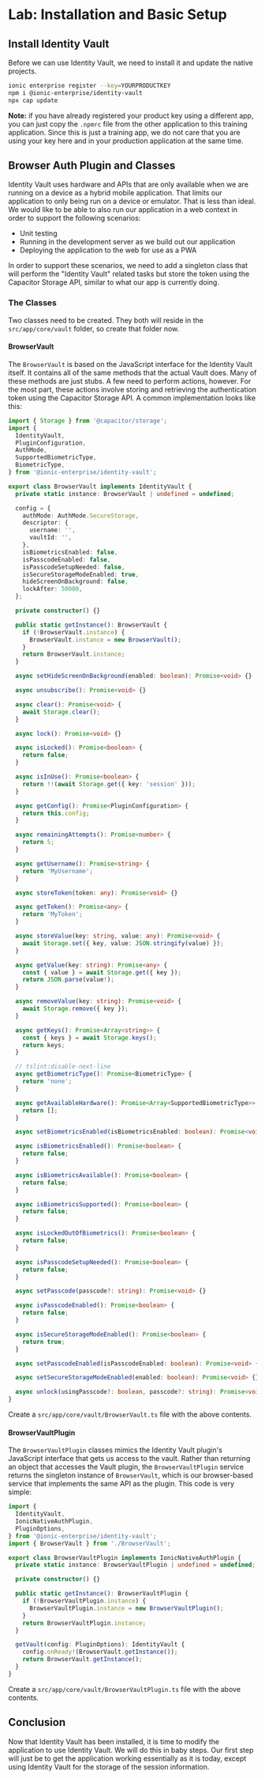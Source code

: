 # Lab: Installation and Basic Setup

## Install Identity Vault

Before we can use Identity Vault, we need to install it and update the native projects.

```Bash
ionic enterprise register --key=YOURPRODUCTKEY
npm i @ionic-enterprise/identity-vault
npx cap update
```

**Note:** if you have already registered your product key using a different app, you can just copy the `.npmrc` file from the other application to this training application. Since this is just a training app, we do not care that you are using your key here and in your production application at the same time.

## Browser Auth Plugin and Classes

Identity Vault uses hardware and APIs that are only available when we are running on a device as a hybrid mobile application. That limits our application to only being run on a device or emulator. That is less than ideal. We would like to be able to also run our application in a web context in order to support the following scenarios:

- Unit testing
- Running in the development server as we build out our application
- Deploying the application to the web for use as a PWA

In order to support these scenarios, we need to add a singleton class that will perform the "Identity Vault" related tasks but store the token using the Capacitor Storage API, similar to what our app is currently doing.

### The Classes

Two classes need to be created. They both will reside in the `src/app/core/vault` folder, so create that folder now.

#### BrowserVault

The `BrowserVault` is based on the JavaScript interface for the Identity Vault itself. It contains all of the same methods that the actual Vault does. Many of these methods are just stubs. A few need to perform actions, however. For the most part, these actions involve storing and retrieving the authentication token using the Capacitor Storage API. A common implementation looks like this:

```TypeScript
import { Storage } from '@capacitor/storage';
import {
  IdentityVault,
  PluginConfiguration,
  AuthMode,
  SupportedBiometricType,
  BiometricType,
} from '@ionic-enterprise/identity-vault';

export class BrowserVault implements IdentityVault {
  private static instance: BrowserVault | undefined = undefined;

  config = {
    authMode: AuthMode.SecureStorage,
    descriptor: {
      username: '',
      vaultId: '',
    },
    isBiometricsEnabled: false,
    isPasscodeEnabled: false,
    isPasscodeSetupNeeded: false,
    isSecureStorageModeEnabled: true,
    hideScreenOnBackground: false,
    lockAfter: 50000,
  };

  private constructor() {}

  public static getInstance(): BrowserVault {
    if (!BrowserVault.instance) {
      BrowserVault.instance = new BrowserVault();
    }
    return BrowserVault.instance;
  }

  async setHideScreenOnBackground(enabled: boolean): Promise<void> {}

  async unsubscribe(): Promise<void> {}

  async clear(): Promise<void> {
    await Storage.clear();
  }

  async lock(): Promise<void> {}

  async isLocked(): Promise<boolean> {
    return false;
  }

  async isInUse(): Promise<boolean> {
    return !!(await Storage.get({ key: 'session' }));
  }

  async getConfig(): Promise<PluginConfiguration> {
    return this.config;
  }

  async remainingAttempts(): Promise<number> {
    return 5;
  }

  async getUsername(): Promise<string> {
    return 'MyUsername';
  }

  async storeToken(token: any): Promise<void> {}

  async getToken(): Promise<any> {
    return 'MyToken';
  }

  async storeValue(key: string, value: any): Promise<void> {
    await Storage.set({ key, value: JSON.stringify(value) });
  }

  async getValue(key: string): Promise<any> {
    const { value } = await Storage.get({ key });
    return JSON.parse(value!);
  }

  async removeValue(key: string): Promise<void> {
    await Storage.remove({ key });
  }

  async getKeys(): Promise<Array<string>> {
    const { keys } = await Storage.keys();
    return keys;
  }

  // tslint:disable-next-line
  async getBiometricType(): Promise<BiometricType> {
    return 'none';
  }

  async getAvailableHardware(): Promise<Array<SupportedBiometricType>> {
    return [];
  }

  async setBiometricsEnabled(isBiometricsEnabled: boolean): Promise<void> {}

  async isBiometricsEnabled(): Promise<boolean> {
    return false;
  }

  async isBiometricsAvailable(): Promise<boolean> {
    return false;
  }

  async isBiometricsSupported(): Promise<boolean> {
    return false;
  }

  async isLockedOutOfBiometrics(): Promise<boolean> {
    return false;
  }

  async isPasscodeSetupNeeded(): Promise<boolean> {
    return false;
  }

  async setPasscode(passcode?: string): Promise<void> {}

  async isPasscodeEnabled(): Promise<boolean> {
    return false;
  }

  async isSecureStorageModeEnabled(): Promise<boolean> {
    return true;
  }

  async setPasscodeEnabled(isPasscodeEnabled: boolean): Promise<void> {}

  async setSecureStorageModeEnabled(enabled: boolean): Promise<void> {}

  async unlock(usingPasscode?: boolean, passcode?: string): Promise<void> {}
}
```

Create a `src/app/core/vault/BrowserVault.ts` file with the above contents.

#### BrowserVaultPlugin

The `BrowserVaultPlugin` classes mimics the Identity Vault plugin's JavaScript interface that gets us access to the vault. Rather than returning an object that accesses the Vault plugin, the `BrowserVaultPlugin` service returns the singleton instance of `BrowserVault`, which is our browser-based service that implements the same API as the plugin. This code is very simple:

```TypeScript
import {
  IdentityVault,
  IonicNativeAuthPlugin,
  PluginOptions,
} from '@ionic-enterprise/identity-vault';
import { BrowserVault } from './BrowserVault';

export class BrowserVaultPlugin implements IonicNativeAuthPlugin {
  private static instance: BrowserVaultPlugin | undefined = undefined;

  private constructor() {}

  public static getInstance(): BrowserVaultPlugin {
    if (!BrowserVaultPlugin.instance) {
      BrowserVaultPlugin.instance = new BrowserVaultPlugin();
    }
    return BrowserVaultPlugin.instance;
  }

  getVault(config: PluginOptions): IdentityVault {
    config.onReady!(BrowserVault.getInstance());
    return BrowserVault.getInstance();
  }
}
```

Create a `src/app/core/vault/BrowserVaultPlugin.ts` file with the above contents.

## Conclusion

Now that Identity Vault has been installed, it is time to modify the application to use Identity Vault. We will do this in baby steps. Our first step will just be to get the application working essentially as it is today, except using Identity Vault for the storage of the session information.
